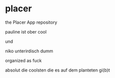 # placer
the Placer App repository

pauline ist ober cool 

und

niko unterirdisch dumm

organized as fuck


absolut die coolsten die es auf dem planteten gi(b)t
